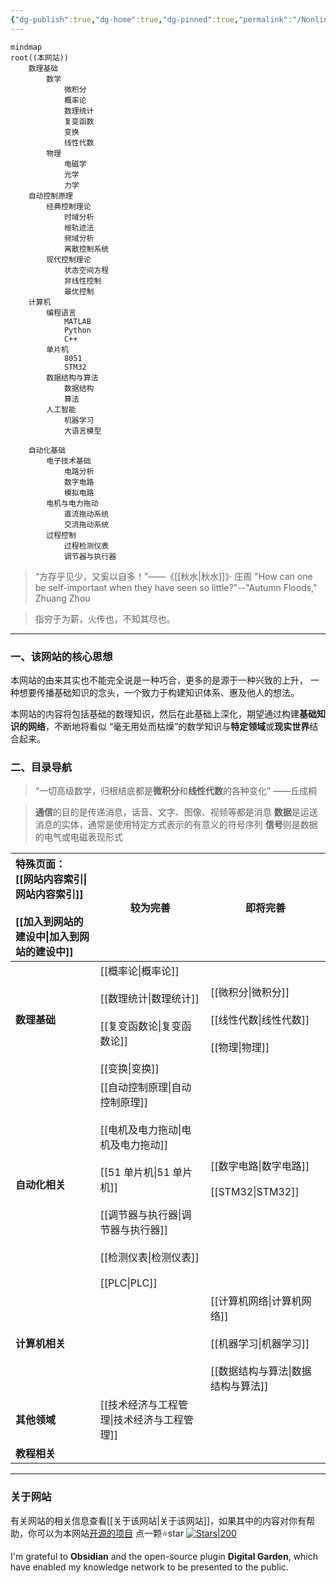 ```yaml
---
{"dg-publish":true,"dg-home":true,"dg-pinned":true,"permalink":"/Nonlinear/","pinned":true,"tags":["gardenEntry"],"dgPassFrontmatter":true,"noteIcon":"","created":"2024-05-21T15:20:27.767+08:00","updated":"2025-03-03T13:19:04.067+08:00"}
---
```




```mermaid
mindmap
root((本网站))
	数理基础
		数学
			微积分
			概率论
			数理统计
			复变函数
			变换
			线性代数
		物理
			电磁学
			光学
			力学
	自动控制原理
		经典控制理论
		    时域分析
		    根轨迹法
		    频域分析
		    离散控制系统
		现代控制理论
			状态空间方程
			非线性控制
			最优控制
	计算机
		编程语言
			MATLAB
			Python
			C++
		单片机
		    8051
		    STM32
		数据结构与算法
			数据结构
			算法
		人工智能
			机器学习
			大语言模型
			
	自动化基础
		电子技术基础
			电路分析
			数字电路
			模拟电路
		电机与电力拖动
			直流拖动系统
			交流拖动系统
		过程控制
			过程检测仪表
			调节器与执行器
```

>“方存乎见少，又奚以自多！”——《[[秋水\|秋水]]》· 庄周
>"How can one be self-important when they have seen so little?"--"Autumn Floods," Zhuang Zhou

> 指穷于为薪，火传也，不知其尽也。
***
### 一、该网站的核心思想 
本网站的由来其实也不能完全说是一种巧合，更多的是源于一种兴致的上升，
一种想要传播基础知识的念头，一个致力于构建知识体系、惠及他人的想法。

本网站的内容将包括基础的数理知识，然后在此基础上深化，期望通过构建**基础知识的网络**，不断地将看似 “毫无用处而枯燥”的数学知识与**特定领域**或**现实世界**结合起来。


### 二、目录导航
>“一切高级数学，归根结底都是**微积分**和**线性代数**的各种变化”     ——丘成桐

>**通信**的目的是传递消息，话音、文字、图像、视频等都是消息
>**数据**是运送消息的实体，通常是使用特定方式表示的有意义的符号序列
>**信号**则是数据的电气或电磁表现形式


| **特殊页面**：<br>[[网站内容索引\|网站内容索引]]<br><br>[[加入到网站的建设中\|加入到网站的建设中]]<br> | **较为完善**                                                                                          | **即将完善**                                         |
| :----------------------------------------------- | ------------------------------------------------------------------------------------------------- | ------------------------------------------------ |
| **数理基础**                                         | [[概率论\|概率论]]<br><br>[[数理统计\|数理统计]]<br><br>[[复变函数论\|复变函数论]]<br><br>[[变换\|变换]]                                            | [[微积分\|微积分]]<br><br>[[线性代数\|线性代数]]<br><br>[[物理\|物理]]            |
| **自动化相关**                                        | [[自动控制原理\|自动控制原理]]<br><br>[[电机及电力拖动\|电机及电力拖动]]<br><br>[[51 单片机\|51 单片机]]<br><br>[[调节器与执行器\|调节器与执行器]]<br><br>[[检测仪表\|检测仪表]]<br><br>[[PLC\|PLC]] | [[数字电路\|数字电路]]<br><br>[[STM32\|STM32]]<br><br>                |
| **计算机相关**                                        |                                                                                                   | [[计算机网络\|计算机网络]]<br><br>[[机器学习\|机器学习]]<br><br>[[数据结构与算法\|数据结构与算法]]<br> |
| **其他领域**                                         | [[技术经济与工程管理\|技术经济与工程管理]]                                                                                     |                                                  |
| **教程相关**                                         |                                                                                                   |                                                  |

***
### 关于网站
有关网站的相关信息查看[[关于该网站\|关于该网站]]，如果其中的内容对你有帮助，你可以为本网站[开源的项目](https://github.com/UNLINEARITY/Learn-for-Everything) 点一颗⭐star
[![Stars|200](https://img.shields.io/github/stars/UNLINEARITY/Learn-Everything.svg)](https://github.com/UNLINEARITY/Learn-Everything/stargazers)

I'm grateful to **Obsidian** and the open-source plugin **Digital Garden**, which have enabled my knowledge network to be presented to the public.

